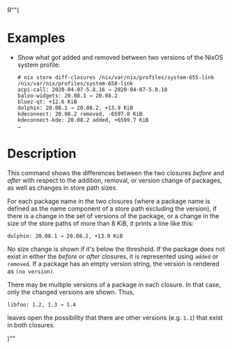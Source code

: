R""(

# Examples

* Show what got added and removed between two versions of the NixOS
  system profile:

  ```console
  # nix store diff-closures /nix/var/nix/profiles/system-655-link /nix/var/nix/profiles/system-658-link
  acpi-call: 2020-04-07-5.8.16 → 2020-04-07-5.8.18
  baloo-widgets: 20.08.1 → 20.08.2
  bluez-qt: +12.6 KiB
  dolphin: 20.08.1 → 20.08.2, +13.9 KiB
  kdeconnect: 20.08.2 removed, -6597.8 KiB
  kdeconnect-kde: 20.08.2 added, +6599.7 KiB
  …
  ```

# Description

This command shows the differences between the two closures *before*
and *after* with respect to the addition, removal, or version change
of packages, as well as changes in store path sizes.

For each package name in the two closures (where a package name is
defined as the name component of a store path excluding the version),
if there is a change in the set of versions of the package, or a
change in the size of the store paths of more than 8 KiB, it prints a
line like this:

```console
dolphin: 20.08.1 → 20.08.2, +13.9 KiB
```

No size change is shown if it's below the threshold. If the package
does not exist in either the *before* or *after* closures, it is
represented using `added` or `removed`.
If a package has an empty version string, the version is
rendered as `(no version)`.

There may be multiple versions of a package in each closure. In that
case, only the changed versions are shown. Thus,

```console
libfoo: 1.2, 1.3 → 1.4
```

leaves open the possibility that there are other versions (e.g. `1.1`)
that exist in both closures.

)""
